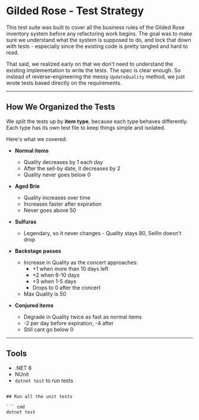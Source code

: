 # Gilded Rose - Test Strategy

This test suite was built to cover all the business rules of the Gilded Rose inventory system before any refactoring work begins. The goal was to make sure we understand what the system is supposed to do, and lock that down with tests - especially since the existing code is pretty tangled and hard to read.

That said, we realized early on that we don't  need to understand the existing implementation to write the tests. The spec is clear enough. So instead of reverse-engineering the messy `UpdateQuality` method, we just wrote tests based directly on the requirements.

---

## How We Organized the Tests

We split the tests up by **item type**, because each type behaves differently. Each type has its own test file to keep things simple and isolated. 

Here's what we covered:

- **Normal items**  
  - Quality decreases by 1 each day
  - After the sell-by date, it decreases by 2
  - Quality never goes below 0

- **Aged Brie**  
  - Quality increases over time
  - Increases faster after expiration
  - Never goes above 50

- **Sulfuras**  
  - Legendary, so it never changes - Quality stays 80, SellIn doesn't drop

- **Backstage passes**  
  - Increase in Quality as the concert approaches:
    - +1 when more than 10 days left
    - +2 when 6-10 days
    - +3 when 1-5 days
    - Drops to 0 after the concert
  - Max Quality is 50

- **Conjured items**  
  - Degrade in Quality twice as fast as normal items
  - -2 per day before expiration, -4 after
  - Still cant go below 0

---

## Tools

- .NET 8
- NUnit
- `dotnet test` to run tests
```

## Run all the unit tests

``` cmd
dotnet test
```